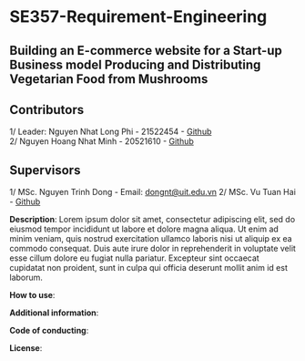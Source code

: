 # SE357-Requirement-Engineering
## **Building an E-commerce website for a Start-up Business model Producing and Distributing Vegetarian Food from Mushrooms**

## Contributors
1/ Leader: Nguyen Nhat Long Phi - 21522454 - [Github](https://github.com/nonggfiii) <br>
2/ Nguyen Hoang Nhat Minh - 20521610 - [Github](https://github.com/MinhNguyen48)

## Supervisors
1/ MSc. Nguyen Trinh Dong - Email: dongnt@uit.edu.vn
2/ MSc. Vu Tuan Hai - [Github](https://github.com/vutuanhai237)

**Description**: Lorem ipsum dolor sit amet, consectetur adipiscing elit, sed do eiusmod tempor incididunt ut labore et dolore magna aliqua. Ut enim ad minim veniam, quis nostrud exercitation ullamco laboris nisi ut aliquip ex ea commodo consequat. Duis aute irure dolor in reprehenderit in voluptate velit esse cillum dolore eu fugiat nulla pariatur. Excepteur sint occaecat cupidatat non proident, sunt in culpa qui officia deserunt mollit anim id est laborum.

**How to use**:

**Additional information**:

**Code of conducting**:

**License**:
